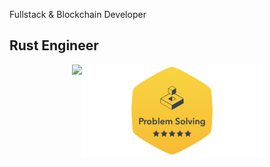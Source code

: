 
Fullstack & Blockchain Developer 

## Rust Engineer 

<div id='profile-them' style='display: flex; flex-wrap: wrap; justify-content: center;' align='center'>
  <a target="_blank" href="https://github.com/solthereum/hackerrank_rust">
    <img height="150px" src="https://github-readme-stats.vercel.app/api/pin/?username=solthereum&repo=hackerrank_rust&show_owner=true&theme=radical" />
  </a>

  <a target="_blank" href='https://www.hackerrank.com/profile/ethics_water'>
    <img height="150px" src='./assets/hackerrank-problem-solving.png' />
  </a>
</div>
